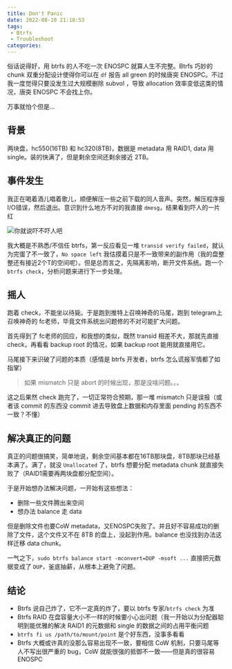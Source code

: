 ```yaml
---
title: Don't Panic
date: 2022-08-10 21:18:53
tags: 
 - Btrfs
 - Troubleshoot 
categories:
---
```


俗话说得好，用 btrfs 的人不吃一次 ENOSPC 就算人生不完整。Btrfs 巧妙的 chunk 双重分配设计使得你可以在 `df` 报告 all green 的时候唐突 ENOSPC。不过我一度觉得只要没发生过大规模删除 subvol ，导致 allocation 效率变低这类的情况，唐突 ENOSPC 不会找上你。

万事就怕个但是...

## 背景
两块盘，hc550(16TB) 和 hc320(8TB)，数据是 metadata 用 RAID1, data 用 single。装的快满了，但是剩余空间还剩余接近 2TB。

## 事件发生
我正在喝着酒儿唱着歌儿，顺便解压一些之前下载的同人音声。突然，解压程序报I/O错误，然后退出。意识到什么地方不对的我直接 `dmesg`，结果看到吓人的一片红

![你就说吓不吓人吧](https://cdn.yanqiyu.info/202208102142686.png)

我大概是不熟悉/不信任 btrfs，第一反应看见一堆 `transid verify failed`，就认为完蛋了不一致了，`No space left` 我估摸着只是不一致带来的副作用（我的盘整整还有接近2个T的空间呢）。但是总而言之，先隔离影响，断开文件系统。跑一个 `btrfs check`，分析问题来进行下一步处理。

## 摇人
跑着 check，不能坐以待毙。于是跑到推特上召唤神奇的马尾，跑到 telegram上召唤神奇的 fc老师，毕竟文件系统出问题修的不对可能扩大问题。

首先得到了 fc老师的回应，和我想的类似，既然 transid 相差不大，那就先直接 check，再看看 backup root 的情况，如果 backup root 能用就直接用它。

马尾接下来识破了问题的本质（感情是 btrfs 开发者，btrfs 怎么谎报军情都了如指掌）
 
> 如果 mismatch 只是 abort 的时候出现，那是没啥问题。。。

这之后果然 check 跑完了，一切正常符合预期，那一堆 mismatch 只是误报（或者该 commit 的东西没 commit 进去导致盘上数据和内存里面 pending 的东西不一致？不懂）

## 解决真正的问题
真正的问题很搞笑，简单地说，剩余空间基本都在16TB那块盘，8TB那块已经基本满了。满了，就没 `Unallocated` 了，btrfs 想要分配 metadata chunk 就直接失败了（RAID1需要再两块盘都分配空间）。

于是开始想办法解决问题，一开始有这些想法：

- 删除一些文件腾出来空间
- 想办法 balance 走 data

但是删除文件也要CoW metadata，又ENOSPC失败了。并且好不容易成功的删除了文件，这个文件又不在 8TB 的盘上，没起到作用。balance 也没找到办法这样迁移 data chunk。

一气之下，`sudo btrfs balance start -mconvert=DUP -msoft ...` 直接把元数据变成了 `DUP`，釜底抽薪，从根本上避免了问题。

## 结论
- Btrfs 说自己炸了，它不一定真的炸了，要以 btrfs 专家/`btrfs check` 为准
- Btrfs RAID 在盘容量大小不一样的时候要小心出问题（我一开始以为分配器聪明到能优雅的解决 RAID1 的元数据和 single 的数据之间的占用平衡问题
- `btrfs fi us /path/to/mount/point` 是个好东西，没事多看看
- Btrfs 大概或许真的没那么容易出现不一致，要相信 CoW 机制，只要马尾等人不写出很严重的 bug，CoW 就能很强的抵御不一致——但是真的很容易 ENOSPC